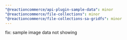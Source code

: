 ```yaml
---
"@reactioncommerce/api-plugin-sample-data": minor
"@reactioncommerce/file-collections": minor
"@reactioncommerce/file-collections-sa-gridfs": minor
---
```


fix: sample image data not showing

